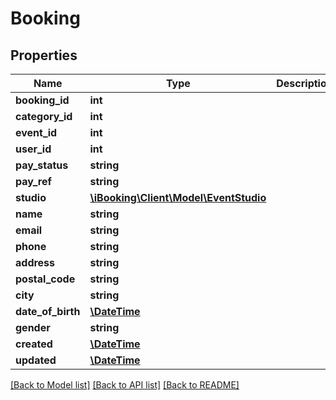 # Booking

## Properties
Name | Type | Description | Notes
------------ | ------------- | ------------- | -------------
**booking_id** | **int** |  | [optional] 
**category_id** | **int** |  | [optional] 
**event_id** | **int** |  | [optional] 
**user_id** | **int** |  | [optional] 
**pay_status** | **string** |  | [optional] 
**pay_ref** | **string** |  | [optional] 
**studio** | [**\iBooking\Client\Model\EventStudio**](EventStudio.md) |  | [optional] 
**name** | **string** |  | [optional] 
**email** | **string** |  | [optional] 
**phone** | **string** |  | [optional] 
**address** | **string** |  | [optional] 
**postal_code** | **string** |  | [optional] 
**city** | **string** |  | [optional] 
**date_of_birth** | [**\DateTime**](\DateTime.md) |  | [optional] 
**gender** | **string** |  | [optional] 
**created** | [**\DateTime**](\DateTime.md) |  | [optional] 
**updated** | [**\DateTime**](\DateTime.md) |  | [optional] 

[[Back to Model list]](../../README.md#documentation-for-models) [[Back to API list]](../../README.md#documentation-for-api-endpoints) [[Back to README]](../../README.md)

